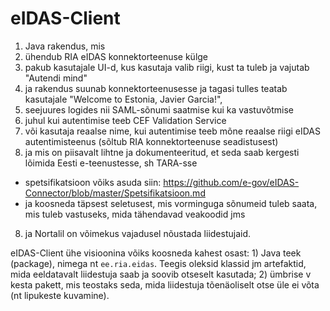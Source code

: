 # eIDAS-Client

1) Java rakendus, mis
2) ühendub RIA eIDAS konnektorteenuse külge
3) pakub kasutajale UI-d, kus kasutaja valib riigi, kust ta tuleb ja vajutab "Autendi mind"
4) ja rakendus suunab konnektorteenusesse ja tagasi tulles teatab kasutajale "Welcome to Estonia, Javier Garcia!",
5) seejuures logides nii SAML-sõnumi saatmise kui ka vastuvõtmise
5) juhul kui autentimise teeb CEF Validation Service
6) või kasutaja reaalse nime, kui autentimise teeb mõne reaalse riigi eIDAS autentimisteenus (sõltub RIA konnektorteenuse seadistusest)
7) ja mis on piisavalt lihtne ja dokumenteeritud, et seda saab kergesti lõimida Eesti e-teenustesse, sh TARA-sse
  - spetsifikatsioon võiks asuda siin: https://github.com/e-gov/eIDAS-Connector/blob/master/Spetsifikatsioon.md
  - ja koosneda täpsest seletusest, mis vorminguga sõnumeid tuleb saata, mis tuleb vastuseks, mida tähendavad veakoodid jms
8) ja Nortalil on võimekus vajadusel nõustada liidestujaid.

eIDAS-Client ühe visioonina võiks koosneda kahest osast: 1) Java teek (package), nimega nt `ee.ria.eidas`. Teegis oleksid klassid jm artefaktid, mida eeldatavalt liidestuja saab ja soovib otseselt kasutada; 2) ümbrise v kesta pakett, mis teostaks seda, mida liidestuja tõenäoliselt otse üle ei võta (nt lipukeste kuvamine).
